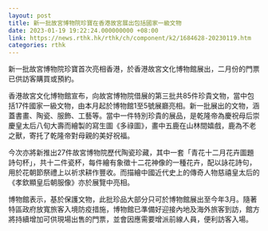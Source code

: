 ```yaml
---
layout: post
title: 新一批故宮博物院珍寶在香港故宮展出包括國家一級文物
date: 2023-01-19 19:22:24.000000000 +08:00
link: https://news.rthk.hk/rthk/ch/component/k2/1684628-20230119.htm
categories: rthk
---
```


新一批故宮博物院珍寶首次亮相香港，於香港故宮文化博物館展出，二月份的門票已供訪客購買或預約。

香港故宮文化博物館宣布，向故宮博物院借展的第三批共85件珍貴文物，當中包括17件國家一級文物，由本月起於博物館1至5號展廳亮相。新一批展出的文物，涵蓋書畫、陶瓷、服飾、工藝等。當中一件特別珍貴的展品，是乾隆帝為慶祝母后崇慶皇太后八旬大壽而繪製的寫生圖《多祿圖》，畫中五鹿在山林間嬉戲，鹿為不老之獸，寄托了乾隆帝對母親的美好祝福。

今次亦將新推出27件故宮博物院歷代陶瓷珍藏，其中一套「青花十二月花卉圖題詩句杯」，共十二件瓷杯，每件繪有象徵十二花神像的一種花卉，配以詠花詩句，用於花朝節祭禮上以祈求耕作豐收。而描繪中國近代史上的傳奇人物慈禧皇太后的《孝欽顯皇后朝服像》亦於展覽中亮相。

博物館表示，基於保護文物，此批珍品大部分只可於博物館展出至今年3月。隨著特區政府放寬旅客入境防疫措施，博物館已準備好迎接內地及海外旅客到訪，館方將持續增加可供現場出售的門票，並會因應需要增派前線人員，便利訪客入場。
